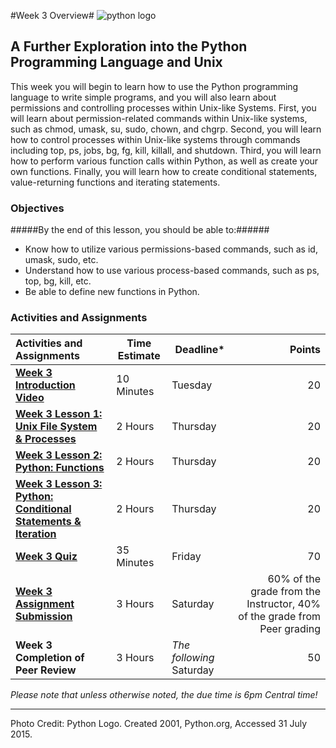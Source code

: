 #Week 3 Overview#
![python logo](images/python-logo.png)
## A Further Exploration into the Python Programming Language and Unix ##

This week you will begin to learn how to use the Python programming
language to write simple programs, and you will also learn about
permissions and controlling processes within Unix-like Systems. First,
you will learn about permission-related commands within Unix-like
systems, such as chmod, umask, su, sudo, chown, and chgrp. Second, you
will learn how to control processes within Unix-like systems through
commands including top, ps, jobs, bg, fg, kill, killall, and shutdown.
Third, you will learn how to perform various function calls within
Python, as well as create your own functions. Finally, you will learn
how to create conditional statements, value-returning functions and
iterating statements.

### Objectives ###

#####By the end of this lesson, you should be able to:######

- Know how to utilize various permissions-based commands, such as id, umask, sudo, etc. 
- Understand how to use various process-based commands, such as ps, top, bg, kill, etc.
- Be able to define new functions in Python.

### Activities and Assignments ###

|Activities and Assignments | Time Estimate | Deadline* | Points|
|:------| -----|-------|----------:|
|**[Week 3 Introduction Video][wv]** |10 Minutes|Tuesday|20|
|**[Week 3 Lesson 1: Unix File System & Processes](lesson1.md)**| 2 Hours |Thursday| 20|
|**[Week 3 Lesson 2: Python: Functions](lesson2.md)**| 2 Hours | Thursday | 20 |
|**[Week 3 Lesson 3: Python: Conditional Statements & Iteration](lesson3.md)**| 2 Hours | Thursday| 20 |
|**[Week 3 Quiz][wq]**| 35 Minutes | Friday | 70|
|**[Week 3 Assignment Submission][wa]**| 3 Hours | Saturday | 60% of the grade from the Instructor, 40% of the grade from Peer grading | 
|**Week 3 Completion of Peer Review**| 3 Hours | *The following* Saturday | 50 | 

*Please note that unless otherwise noted, the due time is 6pm Central time!*

----------
[wv]: https://mediaspace.illinois.edu/media/Week+Three/0_rjhxhl68
[wa]: https://learn.illinois.edu/mod/workshop/view.php?id=1095182
[wq]: https://learn.illinois.edu/mod/quiz/view.php?id=1095179

 
Photo Credit: Python Logo. Created 2001, Python.org, Accessed 31 July 2015.
